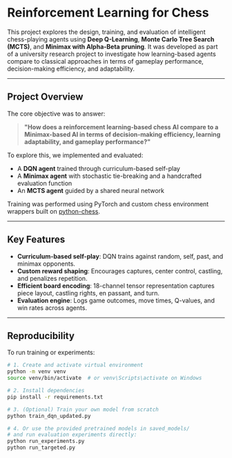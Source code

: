 # Reinforcement Learning for Chess 

This project explores the design, training, and evaluation of intelligent chess-playing agents using **Deep Q-Learning**, **Monte Carlo Tree Search (MCTS)**, and **Minimax with Alpha-Beta pruning**. 
It was developed as part of a university research project to investigate how learning-based agents compare to classical approaches in terms of gameplay performance, decision-making efficiency, and adaptability.

---

##  Project Overview

The core objective was to answer:

> **"How does a reinforcement learning-based chess AI compare to a Minimax-based AI in terms of decision-making efficiency, learning adaptability, and gameplay performance?"**

To explore this, we implemented and evaluated:
-  A **DQN agent** trained through curriculum-based self-play
-  A **Minimax agent** with stochastic tie-breaking and a handcrafted evaluation function
-  An **MCTS agent** guided by a shared neural network

Training was performed using PyTorch and custom chess environment wrappers built on [python-chess](https://pypi.org/project/python-chess/).

---

##  Key Features

- **Curriculum-based self-play**: DQN trains against random, self, past, and minimax opponents.
- **Custom reward shaping**: Encourages captures, center control, castling, and penalizes repetition.
- **Efficient board encoding**: 18-channel tensor representation captures piece layout, castling rights, en passant, and turn.
- **Evaluation engine**: Logs game outcomes, move times, Q-values, and win rates across agents.

---

##  Reproducibility

To run training or experiments:

```bash
# 1. Create and activate virtual environment
python -m venv venv
source venv/bin/activate  # or venv\Scripts\activate on Windows

# 2. Install dependencies
pip install -r requirements.txt

# 3. (Optional) Train your own model from scratch
python train_dqn_updated.py

# 4. Or use the provided pretrained models in saved_models/
# and run evaluation experiments directly:
python run_experiments.py
python run_targeted.py



